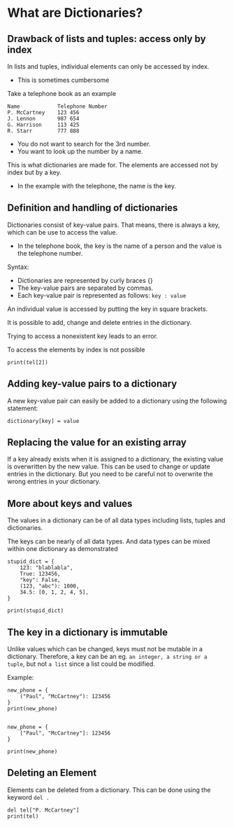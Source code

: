 # What are Dictionaries?

## Drawback of lists and tuples: access only by index

In lists and tuples, individual elements can only be accessed by index.
- This is sometimes cumbersome

Take a telephone book as an example

```
Name            Telephone Number
P. McCartney    123 456
J. Lennon       987 654
G. Harrison     113 425
R. Starr        777 888
```
- You do not want to search for the 3rd number.
- You want to look up the number by a name.

This is what dictionaries are made for. The elements are accessed not by index but by a key.
- In the example with the telephone, the name is the key.

## Definition and handling of dictionaries

Dictionaries consist of key-value pairs. That means, there is always a key, which can be use to access the value.
- In the telephone book, the key is the name of a person and the value is the telephone number.

Syntax:
- Dictionaries are represented by curly braces {}
- The key-value pairs are separated by commas.
- Each key-value pair is represented as follows:
    ```key : value```

An individual value is accessed by putting the key in square brackets.

It is possible to add, change and delete entries in the dictionary.

Trying to access a nonexistent key leads to an error.

To access the elements by index is not possible
```
print(tel[2])
```

## Adding key-value pairs to a dictionary

A new key-value pair can easily be added to a dictionary using the following statement:

```
dictionary[key] = value
```

## Replacing the value for an existing array

If a key already exists when it is assigned to a dictionary, the existing value is overwritten by the new value. This can be used to change or update entries in the dictionary. But you need to be careful not to overwrite the wrong entries in your dictionary.

## More about keys and values

The values in a dictionary can be of all data types including lists, tuples and dictionaries.

The keys can be nearly of all data types. And data types can be mixed within one dictionary as demonstrated

```
stupid_dict = {
    123: "blablabla",
    True: 123456,
    "key": False,
    (123, "abc"): 1000,
    34.5: [0, 1, 2, 4, 5],
}

print(stupid_dict)
```

## The key in a dictionary is immutable

Unlike values which can be changed, keys must not be mutable in a dictionary. Therefore, a key can be an eg. `an integer, a string or a tuple`, but not `a list` since a list could be modified.

Example:

```
new_phone = {
    ("Paul", "McCartney"): 123456
}
print(new_phone)


new_phone = {
    ["Paul", "McCartney"]: 123456
}

print(new_phone)
```


## Deleting an Element
Elements can be deleted from a dictionary. This can be done using the keyword ```del .```

```
del tel["P. McCartney"]
print(tel)
```